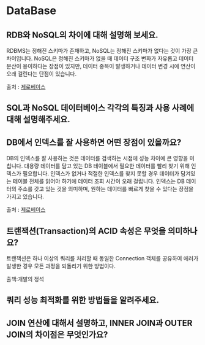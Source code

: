 # DataBase

## ****RDB와 NoSQL의 차이에 대해 설명해 보세요.****

RDBMS는 정해진 스키마가 존재하고, NoSQL는 정해진 스키마가 없다는 것이 가장 큰 차이입니다. NoSQL은 정해진 스키마가 없을 때 데이터 구조 변화가 자유롭고 데이터 분산이 용이하다는 장점이 있지만, 데이터 중복이 발생하거나 데이터 변경 시에 연산이 오래 걸린다는 단점이 있습니다.

출처 : [제로베이스](https://zero-base.co.kr/event/media_BE_school_qna#100)

## **SQL과 NoSQL 데이터베이스 각각의 특징과 사용 사례에 대해 설명해주세요.**

## ****DB에서 인덱스를 잘 사용하면 어떤 장점이 있을까요?****

DB의 인덱스를 잘 사용하는 것은 데이터를 검색하는 시점에 성능 차이에 큰 영향을 미칩니다. 대용량 데이터를 담고 있는 DB 테이블에서 필요한 데이터를 빨리 찾기 위해 인덱스가 필요합니다. 인덱스가 없거나 적절한 인덱스를 찾지 못할 경우 데이터가 담겨있는 테이블 전체를 읽어야 하기에 데이터 조회 시간이 오래 걸립니다. 인덱스는 DB 데이터의 주소를 갖고 있는 것을 의미하며, 원하는 데이터를 빠르게 찾을 수 있다는 장점을 가지고 있습니다.

출처 : [제로베이스](https://zero-base.co.kr/event/media_BE_school_qna#100)

## **트랜잭션(Transaction)의 ACID 속성은 무엇을 의미하나요?**

트랜잭션은 하나 이상의 쿼리를 처리할 때 동일한 Connection 객체를 공유하여 에러가 발생한 경우 모든 과정을 되돌리기 위한 방법이다.

출책:개발의 정석

## **쿼리 성능 최적화를 위한 방법들을 알려주세요.**

## **JOIN 연산에 대해서 설명하고, INNER JOIN과 OUTER JOIN의 차이점은 무엇인가요?**